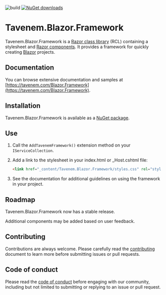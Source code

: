 ![build](https://img.shields.io/github/workflow/status/Tavenem/Blazor.Framework/publish/main) [![NuGet downloads](https://img.shields.io/nuget/dt/Tavenem.Blazor.Framework)](https://www.nuget.org/packages/Tavenem.Blazor.Framework/)

Tavenem.Blazor.Framework
==

Tavenem.Blazor.Framework is a [Razor class
library](https://docs.microsoft.com/en-us/aspnet/core/razor-pages/ui-class) (RCL) containing a
stylesheet and [Razor components](https://docs.microsoft.com/en-us/aspnet/core/blazor/components/class-libraries).
It provides a framework for quickly creating [Blazor](https://dotnet.microsoft.com/en-us/apps/aspnet/web-apps/blazor) projects.

## Documentation

You can browse extensive documentation and samples at [https://tavenem.com/Blazor.Framework](https://tavenem.com/Blazor.Framework).

## Installation

Tavenem.Blazor.Framework is available as a [NuGet package](https://www.nuget.org/packages/Tavenem.Blazor.Framework/).

## Use

1. Call the `AddTavenemFramework()` extension method on your `IServiceCollection`.

1. Add a link to the stylesheet in your index.html or _Host.cshtml file:

    ```html
    <link href="_content/Tavenem.Blazor.Framework/styles.css" rel="stylesheet" />
    ```

1. See the documentation for additional guidelines on using the framework in your project.

## Roadmap

Tavenem.Blazor.Framework now has a stable release.

Additional components may be added based on user feedback.

## Contributing

Contributions are always welcome. Please carefully read the [contributing](docs/CONTRIBUTING.md) document to learn more before submitting issues or pull requests.

## Code of conduct

Please read the [code of conduct](docs/CODE_OF_CONDUCT.md) before engaging with our community, including but not limited to submitting or replying to an issue or pull request.